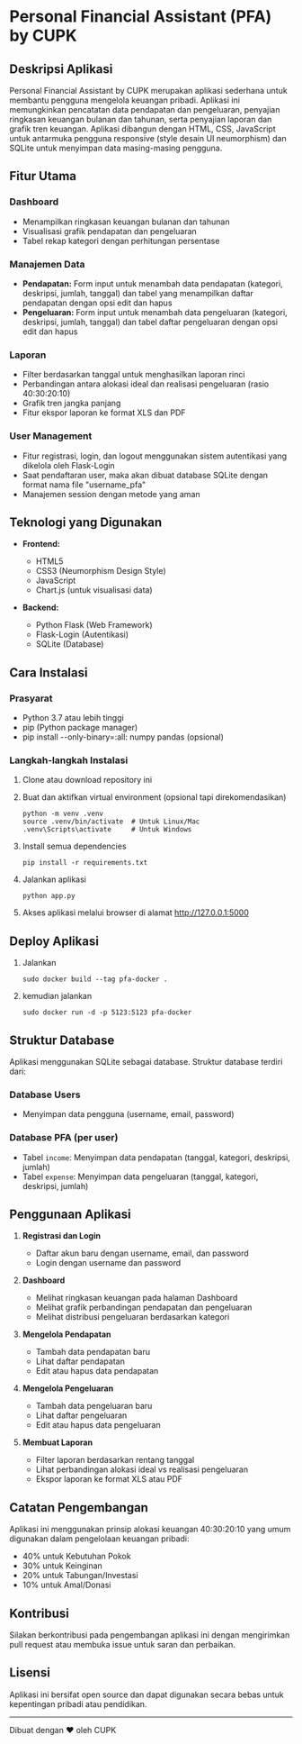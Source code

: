 # Personal Financial Assistant (PFA) by CUPK

## Deskripsi Aplikasi

Personal Financial Assistant by CUPK merupakan aplikasi sederhana untuk membantu pengguna mengelola keuangan pribadi. Aplikasi ini memungkinkan pencatatan data pendapatan dan pengeluaran, penyajian ringkasan keuangan bulanan dan tahunan, serta penyajian laporan dan grafik tren keuangan. Aplikasi dibangun dengan HTML, CSS, JavaScript untuk antarmuka pengguna responsive (style desain UI neumorphism) dan SQLite untuk menyimpan data masing-masing pengguna.

## Fitur Utama

### Dashboard
- Menampilkan ringkasan keuangan bulanan dan tahunan
- Visualisasi grafik pendapatan dan pengeluaran
- Tabel rekap kategori dengan perhitungan persentase

### Manajemen Data
- **Pendapatan:** Form input untuk menambah data pendapatan (kategori, deskripsi, jumlah, tanggal) dan tabel yang menampilkan daftar pendapatan dengan opsi edit dan hapus
- **Pengeluaran:** Form input untuk menambah data pengeluaran (kategori, deskripsi, jumlah, tanggal) dan tabel daftar pengeluaran dengan opsi edit dan hapus

### Laporan
- Filter berdasarkan tanggal untuk menghasilkan laporan rinci
- Perbandingan antara alokasi ideal dan realisasi pengeluaran (rasio 40:30:20:10)
- Grafik tren jangka panjang
- Fitur ekspor laporan ke format XLS dan PDF

### User Management
- Fitur registrasi, login, dan logout menggunakan sistem autentikasi yang dikelola oleh Flask-Login
- Saat pendaftaran user, maka akan dibuat database SQLite dengan format nama file "username_pfa"
- Manajemen session dengan metode yang aman

## Teknologi yang Digunakan

- **Frontend:**
  - HTML5
  - CSS3 (Neumorphism Design Style)
  - JavaScript
  - Chart.js (untuk visualisasi data)

- **Backend:**
  - Python Flask (Web Framework)
  - Flask-Login (Autentikasi)
  - SQLite (Database)

## Cara Instalasi

### Prasyarat
- Python 3.7 atau lebih tinggi
- pip (Python package manager)
- pip install --only-binary=:all: numpy pandas (opsional)

### Langkah-langkah Instalasi

1. Clone atau download repository ini

2. Buat dan aktifkan virtual environment (opsional tapi direkomendasikan)
   ```
   python -m venv .venv
   source .venv/bin/activate  # Untuk Linux/Mac
   .venv\Scripts\activate     # Untuk Windows
   ```

3. Install semua dependencies
   ```
   pip install -r requirements.txt
   ```

4. Jalankan aplikasi
   ```
   python app.py
   ```

5. Akses aplikasi melalui browser di alamat http://127.0.0.1:5000

## Deploy Aplikasi
1. Jalankan
   ```
   sudo docker build --tag pfa-docker .
   ```

2. kemudian jalankan
   ``` 
   sudo docker run -d -p 5123:5123 pfa-docker 
   ```

## Struktur Database

Aplikasi menggunakan SQLite sebagai database. Struktur database terdiri dari:

### Database Users
- Menyimpan data pengguna (username, email, password)

### Database PFA (per user)
- Tabel `income`: Menyimpan data pendapatan (tanggal, kategori, deskripsi, jumlah)
- Tabel `expense`: Menyimpan data pengeluaran (tanggal, kategori, deskripsi, jumlah)

## Penggunaan Aplikasi

1. **Registrasi dan Login**
   - Daftar akun baru dengan username, email, dan password
   - Login dengan username dan password

2. **Dashboard**
   - Melihat ringkasan keuangan pada halaman Dashboard
   - Melihat grafik perbandingan pendapatan dan pengeluaran
   - Melihat distribusi pengeluaran berdasarkan kategori

3. **Mengelola Pendapatan**
   - Tambah data pendapatan baru
   - Lihat daftar pendapatan
   - Edit atau hapus data pendapatan

4. **Mengelola Pengeluaran**
   - Tambah data pengeluaran baru
   - Lihat daftar pengeluaran
   - Edit atau hapus data pengeluaran

5. **Membuat Laporan**
   - Filter laporan berdasarkan rentang tanggal
   - Lihat perbandingan alokasi ideal vs realisasi pengeluaran
   - Ekspor laporan ke format XLS atau PDF

## Catatan Pengembangan

Aplikasi ini menggunakan prinsip alokasi keuangan 40:30:20:10 yang umum digunakan dalam pengelolaan keuangan pribadi:
- 40% untuk Kebutuhan Pokok
- 30% untuk Keinginan
- 20% untuk Tabungan/Investasi
- 10% untuk Amal/Donasi

## Kontribusi

Silakan berkontribusi pada pengembangan aplikasi ini dengan mengirimkan pull request atau membuka issue untuk saran dan perbaikan.

## Lisensi

Aplikasi ini bersifat open source dan dapat digunakan secara bebas untuk kepentingan pribadi atau pendidikan.

---



Dibuat dengan ❤️ oleh CUPK